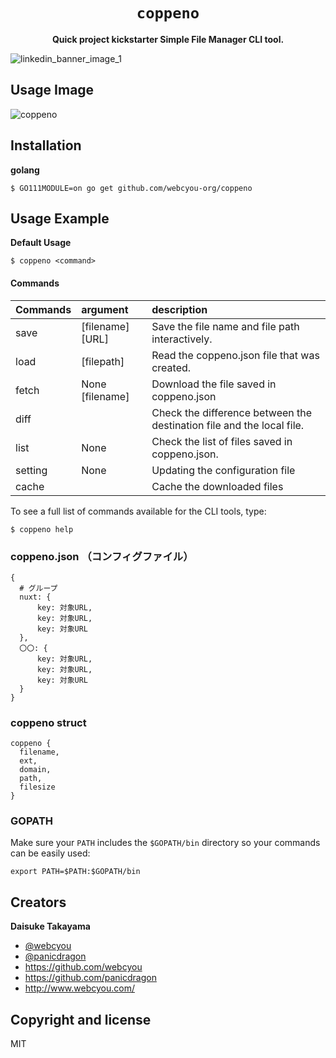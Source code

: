 <div align="center">
  <h1><code>coppeno</code></h1>
  <p>
    <strong>Quick project kickstarter Simple File Manager CLI tool.</strong>
  </p>
</div>

![linkedin_banner_image_1](https://user-images.githubusercontent.com/1584153/138566408-3fd46669-c7be-42ce-afcc-eaf52bf6f0ff.png)

## Usage Image

![coppeno](https://user-images.githubusercontent.com/1584153/138567391-f206a6bc-7834-4157-bd8c-3dedf415eff4.png)

## Installation

**golang**

```
$ GO111MODULE=on go get github.com/webcyou-org/coppeno
```

## Usage Example

**Default Usage**

```
$ coppeno <command>
```

#### Commands

| Commands | argument | description    |
|:----------------|:-----------|:-----------|
| save            | [filename] [URL] |  Save the file name and file path interactively. |
| load            | [filepath] |  Read the coppeno.json file that was created. |
| fetch           | None [filename] |  Download the file saved in coppeno.json |
| diff            |  |  Check the difference between the destination file and the local file. |
| list            | None |  Check the list of files saved in coppeno.json. |
| setting         | None |  Updating the configuration file |
| cache           |  |  Cache the downloaded files |

To see a full list of commands available for the CLI tools, type:

```
$ coppeno help
```

### coppeno.json （コンフィグファイル）

```
{
  # グループ
  nuxt: {
      key: 対象URL,
      key: 対象URL,
      key: 対象URL
  },
  〇〇: {
      key: 対象URL,
      key: 対象URL,
      key: 対象URL
  }
}
```

### coppeno struct

```
coppeno {
  filename,
  ext,
  domain,
  path,
  filesize
}
```

### GOPATH

Make sure your `PATH` includes the `$GOPATH/bin` directory so your commands can
be easily used:
```
export PATH=$PATH:$GOPATH/bin
```

## Creators

**Daisuke Takayama**
* [@webcyou](https://twitter.com/webcyou)
* [@panicdragon](https://twitter.com/panicdragon)
* <https://github.com/webcyou>
* <https://github.com/panicdragon>
* <http://www.webcyou.com/>

## Copyright and license
MIT